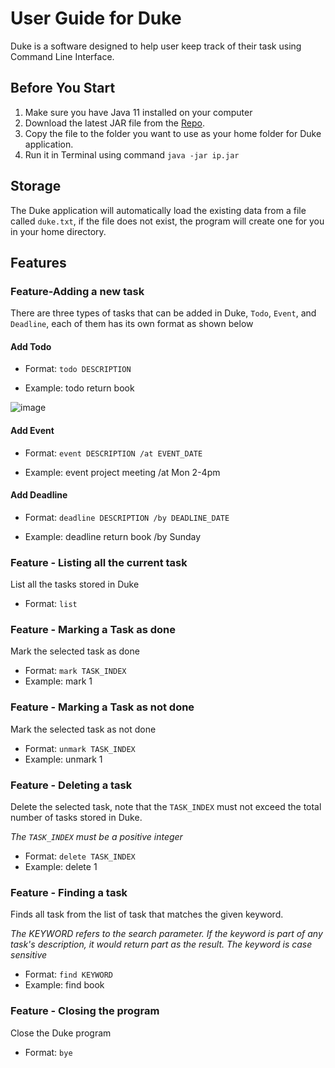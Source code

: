 # User Guide for Duke
Duke is a software designed to help user keep track of their task using Command Line Interface.


## Before You Start
1. Make sure you have Java 11 installed on your computer
2. Download the latest JAR file from the [Repo](https://github.com/lelerer/ip).
3. Copy the file to the folder you want to use as your home folder for Duke application.
4. Run it in Terminal using command `java -jar ip.jar`


## Storage
The Duke application will automatically load the existing data from a 
file called `duke.txt`, if the file does not exist, the program will create one for you in your home directory.



## Features

### Feature-Adding a new task
There are three types of tasks that can be added in Duke, `Todo`, `Event`, and `Deadline`, each of them has its own format as shown below
#### Add Todo 

- Format: `todo DESCRIPTION`

- Example: todo return book

![image](file:///Users/lelerer/Desktop/Screenshot%202022-03-04%20at%2020.48.39.png)

#### Add Event
- Format: `event DESCRIPTION /at EVENT_DATE`

- Example: event project meeting /at Mon 2-4pm

#### Add Deadline
- Format: `deadline DESCRIPTION /by DEADLINE_DATE`

- Example: deadline return book /by Sunday


### Feature - Listing all the current task
List all the tasks stored in Duke
- Format: `list`

### Feature - Marking a Task as done
Mark the selected task as done
- Format: `mark TASK_INDEX`
- Example: mark 1

### Feature - Marking a Task as not done
Mark the selected task as not done
- Format: `unmark TASK_INDEX`
- Example: unmark 1

### Feature - Deleting a task
Delete the selected task, note that the `TASK_INDEX` must not exceed the total number of tasks stored in Duke.

*The `TASK_INDEX` must be a positive integer*
- Format: `delete TASK_INDEX`
- Example: delete 1


### Feature - Finding a task 
Finds all task from the list of task that matches the given keyword.

*The KEYWORD refers to the search parameter. If the keyword is part of any task's description, it would return part as the result.
The keyword is case sensitive*
- Format: `find KEYWORD`
- Example: find book

### Feature - Closing the program
Close the Duke program
- Format: `bye`

